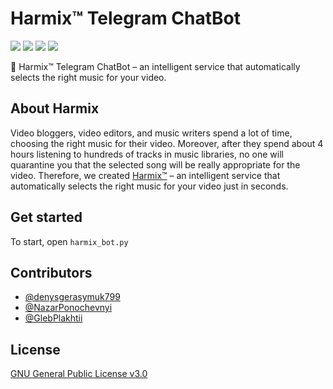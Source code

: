# Harmix™ Telegram ChatBot

![](https://img.shields.io/badge/-status:wip-5319e7.svg)
![](https://img.shields.io/github/license/Harmix/harmix-chatbot)
![](https://img.shields.io/github/languages/code-size/Harmix/harmix-chatbot)
![](https://img.shields.io/github/last-commit/Harmix/harmix-chatbot)

🤖 Harmix™ Telegram ChatBot – an intelligent service that automatically selects the right music for your video.

## About Harmix
Video bloggers, video editors, and music writers spend a lot of time, choosing the right music for their video. Moreover, after they spend about 4 hours listening to hundreds of tracks in music libraries, no one will quarantine you that the selected song will be really appropriate for the video. Therefore, we created [Harmix™](https://www.harmix.com.ua) – an intelligent service that automatically selects the right music for your video just in seconds.

## Get started
To start, open `harmix_bot.py`

## Contributors
- [@denysgerasymuk799](https://github.com/denysgerasymuk799)
- [@NazarPonochevnyi](https://github.com/NazarPonochevnyi)
- [@GlebPlakhtii](https://github.com/GlebPlakhtii)

## License
[GNU General Public License v3.0](./LICENSE)

